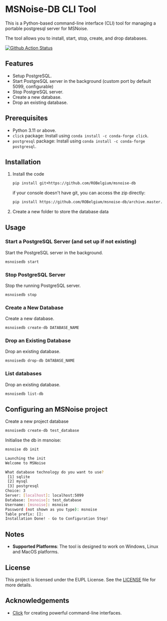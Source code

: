 # MSNoise-DB CLI Tool

This is a Python-based command-line interface (CLI) tool for managing a portable postgresql server for MSNoise.

The tool allows you to install, start, stop, create, and drop databases.

[![Github Action Status](https://github.com/ROBelgium/msnoise-db/actions/workflows/test_linux.yml/badge.svg)](https://github.com/ROBelgium/msnoise-db/actions)


## Features

- Setup PostgreSQL.
- Start PostgreSQL server in the background (custom port by default 5099, configurable)
- Stop PostgreSQL server.
- Create a new database.
- Drop an existing database.

## Prerequisites

- Python 3.11 or above.
- `click` package: Install using `conda install -c conda-forge click`.
- `postgresql` package: Install using `conda install -c conda-forge postgresql`.

## Installation

1. Install the code

    ```sh
    pip install git+https://github.com/ROBelgium/msnoise-db
    ```

    if your console doesn't have git, you can access the zip directly:

    ```sh
    pip install https://github.com/ROBelgium/msnoise-db/archive.master.zip
    ```
   

3. Create a new folder to store the database data


## Usage

### Start a PostgreSQL Server (and set up if not existing)

Start the PostgreSQL server in the background.

```sh
msnoisedb start
```

### Stop PostgreSQL Server

Stop the running PostgreSQL server.

```sh
msnoisedb stop
```

### Create a New Database

Create a new database.

```sh
msnoisedb create-db DATABASE_NAME
```

### Drop an Existing Database

Drop an existing database.

```sh
msnoisedb drop-db DATABASE_NAME
```

### List databases

Drop an existing database.

```sh
msnoisedb list-db
```

## Configuring an MSNoise project

Create a new project database

```sh
msnoisedb create-db test_database
```

Initialise the db in msnoise:

```sh
msnoise db init
```

```sh
Launching the init
Welcome to MSNoise

What database technology do you want to use?
 [1] sqlite
 [2] mysql
 [3] postgresql
Choice: 3
Server: [localhost]: localhost:5099
Database: [msnoise]: test_database
Username: [msnoise]: msnoise
Password (not shown as you type): msnoise
Table prefix: []:
Installation Done! - Go to Configuration Step!
```


## Notes

- **Supported Platforms**: The tool is designed to work on Windows, Linux and MacOS platforms.

## License

This project is licensed under the EUPL License. See the [LICENSE](LICENSE.TXT) file for more details.

## Acknowledgements

- [Click](https://palletsprojects.com/p/click/) for creating powerful command-line interfaces.
